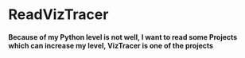 # ReadVizTracer
#### Because of my Python level is not well, I want to read some Projects which can increase my level, VizTracer is one of the projects
